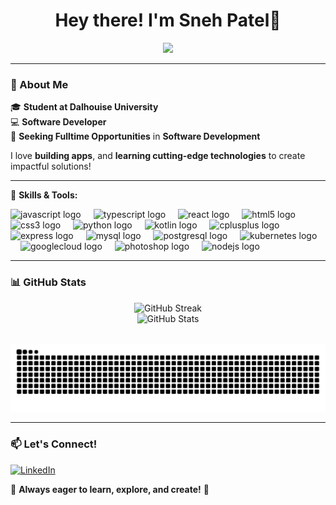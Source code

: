 <h1 align="center">Hey there! I'm Sneh Patel👋</h1>
<p align="center">
  <img src="https://i.gifer.com/3AyY.gif" width="200"/>
</p>

---

### 🚀 About Me  
🎓 **Student at Dalhouise University**  
💻 **Software Developer**  
🔎 **Seeking Fulltime Opportunities** in **Software Development**  

I love **building apps**, and **learning cutting-edge technologies** to create impactful solutions!  

---

📌 **Skills & Tools:**  
<div align="left">
  <img src="https://cdn.jsdelivr.net/gh/devicons/devicon/icons/javascript/javascript-original.svg" height="30" alt="javascript logo"  />
  <img width="12" />
  <img src="https://cdn.jsdelivr.net/gh/devicons/devicon/icons/typescript/typescript-original.svg" height="30" alt="typescript logo"  />
  <img width="12" />
  <img src="https://cdn.jsdelivr.net/gh/devicons/devicon/icons/react/react-original.svg" height="30" alt="react logo"  />
  <img width="12" />
  <img src="https://cdn.jsdelivr.net/gh/devicons/devicon/icons/html5/html5-original.svg" height="30" alt="html5 logo"  />
  <img width="12" />
  <img src="https://cdn.jsdelivr.net/gh/devicons/devicon/icons/css3/css3-original.svg" height="30" alt="css3 logo"  />
  <img width="12" />
  <img src="https://cdn.jsdelivr.net/gh/devicons/devicon/icons/python/python-original.svg" height="30" alt="python logo"  />
  <img width="12" />
  <img src="https://cdn.jsdelivr.net/gh/devicons/devicon/icons/kotlin/kotlin-original.svg" height="30" alt="kotlin logo"  />
  <img width="12" />
  <img src="https://cdn.jsdelivr.net/gh/devicons/devicon/icons/cplusplus/cplusplus-original.svg" height="30" alt="cplusplus logo"  />
  <img width="12" />
  <img src="https://cdn.jsdelivr.net/gh/devicons/devicon/icons/express/express-original.svg" height="30" alt="express logo"  />
  <img width="12" />
  <img src="https://cdn.jsdelivr.net/gh/devicons/devicon/icons/mysql/mysql-original.svg" height="30" alt="mysql logo"  />
  <img width="12" />
  <img src="https://cdn.jsdelivr.net/gh/devicons/devicon/icons/postgresql/postgresql-original.svg" height="30" alt="postgresql logo"  />
  <img width="12" />
  <img src="https://cdn.jsdelivr.net/gh/devicons/devicon/icons/kubernetes/kubernetes-plain.svg" height="30" alt="kubernetes logo"  />
  <img width="12" />
  <img src="https://cdn.jsdelivr.net/gh/devicons/devicon/icons/googlecloud/googlecloud-original.svg" height="30" alt="googlecloud logo"  />
  <img width="12" />
  <img src="https://cdn.jsdelivr.net/gh/devicons/devicon/icons/photoshop/photoshop-plain.svg" height="30" alt="photoshop logo"  />
  <img width="12" />
  <img src="https://cdn.jsdelivr.net/gh/devicons/devicon/icons/nodejs/nodejs-original.svg" height="30" alt="nodejs logo"  />
</div>

---

### 📊 GitHub Stats  

<p align="center">
  <img src="https://github-readme-streak-stats.herokuapp.com/?user=sneh2102&theme=tokyonight" alt="GitHub Streak"/>
  <br/>
  <img src="https://github-readme-stats.vercel.app/api?username=sneh2102&show_icons=true&theme=tokyonight" alt="GitHub Stats"/>
</p>

<br clear="both">

<img src="https://raw.githubusercontent.com/sneh2102/sneh2102/output/snake.svg" alt="Snake animation" />

---

### 📫 Let's Connect!  

[![LinkedIn](https://img.shields.io/badge/-LinkedIn-0077B5?style=flat&logo=linkedin&logoColor=white)](https://www.linkedin.com/in/patelsneh21/)

🌟 **Always eager to learn, explore, and create!** 🚀 

###

###
